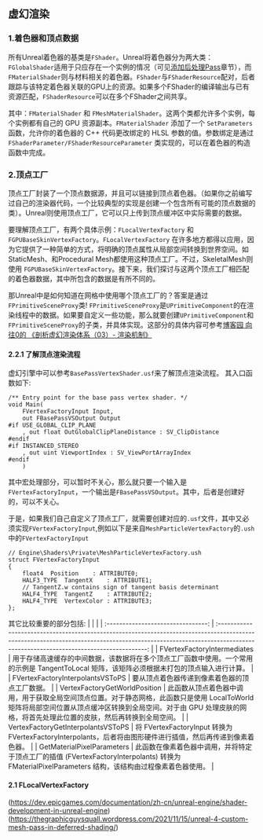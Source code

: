 ## 虚幻渲染
### 1.着色器和顶点数据
所有Unreal着色器的基类是`FShader`。Unreal将着色器分为两大类：`FGlobalShader`适用于只应存在一个实例的情况（可见[添加后处理Pass](../Practice/1-AddPostProcessingPass.md)章节），而`FMaterialShader`则与材料相关的着色器。`FShader`与`FShaderResource`配对，后者跟踪与该特定着色器关联的GPU上的资源。如果多个FShader的编译输出与已有资源匹配，`FShaderResource`可以在多个FShader之间共享。

其中：`FMaterialShader` 和 `FMeshMaterialShader`。这两个类都允许多个实例，每个实例都有自己的 GPU 资源副本。`FMaterialShader` 添加了一个 `SetParameters` 函数，允许你的着色器的 C++ 代码更改绑定的 HLSL 参数的值。参数绑定是通过 `FShaderParameter/FShaderResourceParameter` 类实现的，可以在着色器的构造函数中完成。

### 2.顶点工厂
顶点工厂封装了一个顶点数据源，并且可以链接到顶点着色器。（如果你之前编写过自己的渲染器代码，一个比较典型的实现是创建一个包含所有可能的顶点数据的类）。Unreal则使用顶点工厂，它可以只上传到顶点缓冲区中实际需要的数据。

要理解顶点工厂，有两个具体示例：`FLocalVertexFactory` 和 `FGPUBaseSkinVertexFactory`。`FLocalVertexFactory` 在许多地方都得以应用，因为它提供了一种简单的方式，将明确的顶点属性从局部空间转换到世界空间。如StaticMesh、和Procedural Mesh都使用这种顶点工厂。不过，SkeletalMesh则使用 `FGPUBaseSkinVertexFactory`。接下来，我们探讨与这两个顶点工厂相匹配的着色器数据，其中所包含的数据是有所不同的。

那Unreal中是如何知道在网格中使用哪个顶点工厂的？答案是通过`FPrimitiveSceneProxy`类!
`FPrimitiveSceneProxy`是`UPrimitiveComponent`的在渲染线程中的数据。如果要自定义一些功能，那么就要创建`UPrimitiveComponent`和`FPrimitiveSceneProxy`的子类，并具体实现。这部分的具体内容可参考[博客园 向往0的 《剖析虚幻渲染体系（03）- 渲染机制》](https://www.cnblogs.com/timlly/p/14588598.html)

#### 2.2.1 了解顶点渲染流程
虚幻引擎中可以参考`BasePassVertexShader.usf`来了解顶点渲染流程。
其入口函数如下:
```hlsl
/** Entry point for the base pass vertex shader. */
void Main(
	FVertexFactoryInput Input,
	out FBasePassVSOutput Output
#if USE_GLOBAL_CLIP_PLANE
	, out float OutGlobalClipPlaneDistance : SV_ClipDistance
#endif
#if INSTANCED_STEREO
	, out uint ViewportIndex : SV_ViewPortArrayIndex
#endif
	)
```
其中宏处理部分，可以暂时不关心，那么就只要一个输入是`FVertexFactoryInput`，一个输出是`FBasePassVSOutput`。其中，后者是创建好的，可以不关心。

于是，如果我们自己自定义了顶点工厂，就需要创建对应的`.usf`文件，其中又必须实现`FVertexFactoryInput`,例如以下是来自`MeshParticleVertexFactory`的`.ush`中的`FVertexFactoryInput`
```hlsl
// Engine\Shaders\Private\MeshParticleVertexFactory.ush
struct FVertexFactoryInput
{
	float4	Position	: ATTRIBUTE0;
	HALF3_TYPE	TangentX	: ATTRIBUTE1;
	// TangentZ.w contains sign of tangent basis determinant
	HALF4_TYPE	TangentZ	: ATTRIBUTE2;
	HALF4_TYPE	VertexColor : ATTRIBUTE3;
};
```

其它比较重要的部分包括:
|                                    |                                                                                                                                                                                                                       |
| :--------------------------------: | :-------------------------------------------------------------------------------------------------------------------------------------------------------------------------------------------------------------------: |
|    FVertexFactoryIntermediates     |                                     用于存储高速缓存的中间数据，该数据将在多个顶点工厂函数中使用。一个常用的示例是 TangentToLocal 矩阵，该矩阵必须根据未打包的顶点输入进行计算。                                      |
|  FVertexFactoryInterpolantsVSToPS  |                                                                                    要从顶点着色器传递到像素着色器的顶点工厂数据。                                                                                     |
|   VertexFactoryGetWorldPosition    | 此函数从顶点着色器中调用，用于获取全局空间顶点位置。对于静态网格，此函数只是使用 LocalToWorld 矩阵将局部空间位置从顶点缓冲区转换到全局空间。对于由 GPU 处理皮肤的网格，将首先处理此位置的皮肤，然后再转换到全局空间。 |
| VertexFactoryGetInterpolantsVSToPS |                                                     将 FVertexFactoryInput 转换为 FVertexFactoryInterpolants，后者将由图形硬件进行插值，然后再传递到像素着色器。                                                      |
|     GetMaterialPixelParameters     |                                  此函数在像素着色器中调用，并将特定于顶点工厂的插值 (FVertexFactoryInterpolants) 转换为 FMaterialPixelParameters 结构，该结构由过程像素着色器使用。                                   |
#### 2.1 FLocalVertexFactory


(https://dev.epicgames.com/documentation/zh-cn/unreal-engine/shader-development-in-unreal-engine)
(https://thegraphicguysquall.wordpress.com/2021/11/15/unreal-4-custom-mesh-pass-in-deferred-shading/)